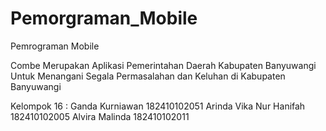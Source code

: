 # Pemorgraman_Mobile
Pemrograman Mobile


Combe Merupakan Aplikasi Pemerintahan Daerah Kabupaten Banyuwangi Untuk Menangani Segala Permasalahan dan Keluhan di Kabupaten Banyuwangi

Kelompok 16 :
Ganda Kurniawan 182410102051
Arinda Vika Nur Hanifah 182410102005
Alvira Malinda 182410102011

